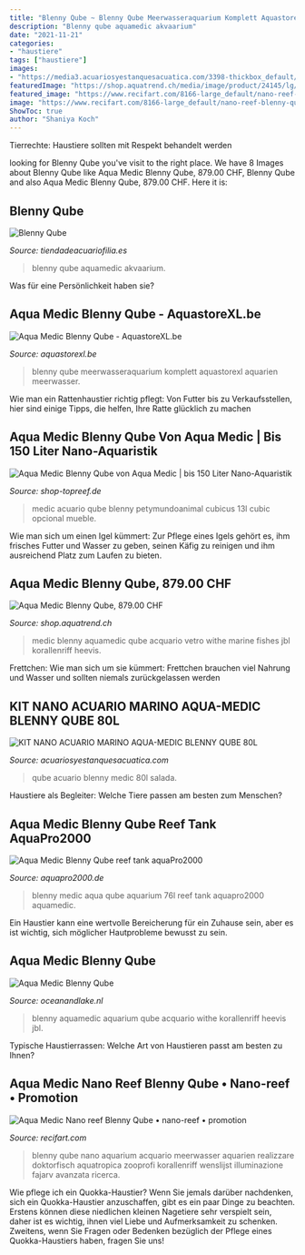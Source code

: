 ```yaml
---
title: "Blenny Qube ~ Blenny Qube Meerwasseraquarium Komplett Aquastorexl Aquarien Meerwasser"
description: "Blenny qube aquamedic akvaarium"
date: "2021-11-21"
categories:
- "haustiere"
tags: ["haustiere"]
images:
- "https://media3.acuariosyestanquesacuatica.com/3398-thickbox_default/kit-nano-acuario-marino-aqua-medic-blenny-qube.jpg"
featuredImage: "https://shop.aquatrend.ch/media/image/product/24145/lg/aqua-medic-blenny-qube.jpg"
featured_image: "https://www.recifart.com/8166-large_default/nano-reef-blenny-qube.jpg"
image: "https://www.recifart.com/8166-large_default/nano-reef-blenny-qube.jpg"
ShowToc: true
author: "Shaniya Koch"
---
```



Tierrechte: Haustiere sollten mit Respekt behandelt werden

	

		
looking for Blenny Qube you've visit to the right place. We have 8 Images about Blenny Qube like Aqua Medic Blenny Qube, 879.00 CHF, Blenny Qube and also Aqua Medic Blenny Qube, 879.00 CHF. Here it is:
		
    
## Blenny Qube

<img loading=lazy src="https://tiendadeacuariofilia.es/4293-large_default/blenny-qube.jpg" onerror="this.onerror=null;this.src='https://tse2.mm.bing.net/th?id=OIP.QKdkVo7nAFoStdGBDV4NrQHaJK&amp;pid=15.1';" alt="Blenny Qube">

_Source: tiendadeacuariofilia.es_

>blenny qube aquamedic akvaarium. 

	

Was für eine Persönlichkeit haben sie?

    
## Aqua Medic Blenny Qube - AquastoreXL.be

<img loading=lazy src="https://cdn.webshopapp.com/shops/22775/files/136351064/aqua-medic-blenny-qube.jpg" onerror="this.onerror=null;this.src='https://tse2.mm.bing.net/th?id=OIP.IGIjPrAruXvNfyy-qElMHQAAAA&amp;pid=15.1';" alt="Aqua Medic Blenny Qube - AquastoreXL.be">

_Source: aquastorexl.be_

>blenny qube meerwasseraquarium komplett aquastorexl aquarien meerwasser. 

	

Wie man ein Rattenhaustier richtig pflegt: Von Futter bis zu Verkaufsstellen, hier sind einige Tipps, die helfen, Ihre Ratte glücklich zu machen

    
## Aqua Medic Blenny Qube Von Aqua Medic | Bis 150 Liter Nano-Aquaristik

<img loading=lazy src="http://www.shop-topreef.de/web/topreef/images/article/e50ac5028fe4bb085b13cf45d48ca167.jpg" onerror="this.onerror=null;this.src='https://tse1.mm.bing.net/th?id=OIP.Lw2D8fWCxkaaSGZo89pcewHaJ3&amp;pid=15.1';" alt="Aqua Medic Blenny Qube von Aqua Medic | bis 150 Liter Nano-Aquaristik">

_Source: shop-topreef.de_

>medic acuario qube blenny petymundoanimal cubicus 13l cubic opcional mueble. 

	

Wie man sich um einen Igel kümmert: Zur Pflege eines Igels gehört es, ihm frisches Futter und Wasser zu geben, seinen Käfig zu reinigen und ihm ausreichend Platz zum Laufen zu bieten.

    
## Aqua Medic Blenny Qube, 879.00 CHF

<img loading=lazy src="https://shop.aquatrend.ch/media/image/product/24145/lg/aqua-medic-blenny-qube.jpg" onerror="this.onerror=null;this.src='https://tse3.mm.bing.net/th?id=OIP.YYtyL9FjG73-LZ2ygHinZgHaHa&amp;pid=15.1';" alt="Aqua Medic Blenny Qube, 879.00 CHF">

_Source: shop.aquatrend.ch_

>medic blenny aquamedic qube acquario vetro withe marine fishes jbl korallenriff heevis. 

	

Frettchen: Wie man sich um sie kümmert: Frettchen brauchen viel Nahrung und Wasser und sollten niemals zurückgelassen werden

    
## KIT NANO ACUARIO MARINO AQUA-MEDIC BLENNY QUBE 80L

<img loading=lazy src="https://media3.acuariosyestanquesacuatica.com/3398-thickbox_default/kit-nano-acuario-marino-aqua-medic-blenny-qube.jpg" onerror="this.onerror=null;this.src='https://tse4.mm.bing.net/th?id=OIP.Yh7JsFEFxz6NW6QPH47u4QHaJk&amp;pid=15.1';" alt="KIT NANO ACUARIO MARINO AQUA-MEDIC BLENNY QUBE 80L">

_Source: acuariosyestanquesacuatica.com_

>qube acuario blenny medic 80l salada. 

	

Haustiere als Begleiter: Welche Tiere passen am besten zum Menschen?

    
## Aqua Medic Blenny Qube Reef Tank AquaPro2000

<img loading=lazy src="https://www.aquapro2000.de/media/catalog/product/cache/5/image/1c6643041eecd79b11d8bbe3fbef5504/1/3/13459_0_14.jpg" onerror="this.onerror=null;this.src='https://tse3.mm.bing.net/th?id=OIP.hjQv2vxX4wirLMkxGwWyYgHaHa&amp;pid=15.1';" alt="Aqua Medic Blenny Qube reef tank aquaPro2000">

_Source: aquapro2000.de_

>blenny medic aqua qube aquarium 76l reef tank aquapro2000 aquamedic. 

	

Ein Haustier kann eine wertvolle Bereicherung für ein Zuhause sein, aber es ist wichtig, sich möglicher Hautprobleme bewusst zu sein.

    
## Aqua Medic Blenny Qube

<img loading=lazy src="https://www.oceanandlake.nl/pub/media/catalog/product/cache/c46ff769d4384dda70d04baa725c648b/c/u/cube.jpg" onerror="this.onerror=null;this.src='https://tse2.mm.bing.net/th?id=OIP.eg51iwC5Kov6FSpc9R7lFgAAAA&amp;pid=15.1';" alt="Aqua Medic Blenny Qube">

_Source: oceanandlake.nl_

>blenny aquamedic aquarium qube acquario withe korallenriff heevis jbl. 

	

Typische Haustierrassen: Welche Art von Haustieren passt am besten zu Ihnen?

    
## Aqua Medic Nano Reef Blenny Qube • Nano-reef • Promotion

<img loading=lazy src="https://www.recifart.com/8166-large_default/nano-reef-blenny-qube.jpg" onerror="this.onerror=null;this.src='https://tse4.mm.bing.net/th?id=OIP.74aKSbG38PaajYdWorPNbwAAAA&amp;pid=15.1';" alt="Aqua Medic Nano reef Blenny Qube • nano-reef • promotion">

_Source: recifart.com_

>blenny qube nano aquarium acquario meerwasser aquarien realizzare doktorfisch aquatropica zooprofi korallenriff wenslijst illuminazione fajarv avanzata ricerca. 

	

Wie pflege ich ein Quokka-Haustier?
Wenn Sie jemals darüber nachdenken, sich ein Quokka-Haustier anzuschaffen, gibt es ein paar Dinge zu beachten. Erstens können diese niedlichen kleinen Nagetiere sehr verspielt sein, daher ist es wichtig, ihnen viel Liebe und Aufmerksamkeit zu schenken. Zweitens, wenn Sie Fragen oder Bedenken bezüglich der Pflege eines Quokka-Haustiers haben, fragen Sie uns!

